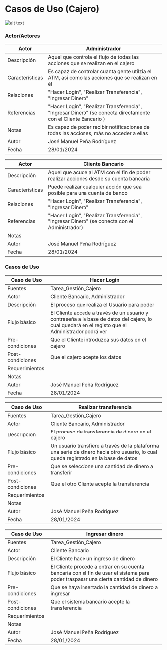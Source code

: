 # Casos de Uso (Cajero)

![alt text](image-1.png)

### Actor/Actores

|  Actor | Administrador|
|---|---|
| Descripción  | Aquel que controla el flujo de todas las acciones que se realizan en el cajero |
| Características | Es capaz de controlar cuanta gente utilzia el ATM, asi como las acciones que se realizan en él |
| Relaciones | "Hacer Login", "Realizar Transferencia", "Ingresar Dinero"  |
| Referencias | "Hacer Login", "Realizar Transferencia", "Ingresar Dinero" (se conecta directamente con el Cliente Bancario )  |   
| Notas | Es capaz de poder recibir notificaciones de todas las acciones, más no acceder a ellas|
| Autor  | José Manuel Peña Rodríguez |
|Fecha | 28/01/2024 |

|  Actor | Cliente Bancario |
|---|---|
| Descripción  | Aquel que acude al ATM con el fin de poder realizar acciones desde su cuenta bancaria |
| Características  | Puede realizar  cualquier acción que sea posible para una cuenta de banco|
| Relaciones | "Hacer Login", "Realizar Transferencia", "Ingresar Dinero" |
| Referencias | "Hacer Login", "Realizar Transferencia", "Ingresar Dinero" (se conecta con el Administrador) |   
|  Notas |  |
| Autor  | José Manuel Peña Rodríguez |
|Fecha | 28/01/2024 |


### Casos de Uso

|  Caso de Uso | Hacer Login |
|---|---|
| Fuentes | Tarea_Gestión_Cajero |
| Actor | Cliente Bancario, Administrador |
| Descripción | El proceso que realiza el Usuario para poder |
| Flujo básico | El Cliente accede a través de un usuario y contraseña a la base de datos del cajero, lo cual quedará en el registo que el Administrador podrá ver |
| Pre-condiciones | Que el Cliente introduzca sus datos en el cajero|  
| Post-condiciones | Que el cajero acepte los datos |  
| Requerimientos | |
| Notas | |
| Autor  | José Manuel Peña Rodríguez |
| Fecha | 28/01/2024 |

|  Caso de Uso | Realizar transferencia |
|---|---|
| Fuentes | Tarea_Gestión_Cajero |
| Actor | Cliente Bancario, Administrador |
| Descripción | El proceso de transferencia de dinero en el cajero |
| Flujo básico | Un usuario transfiere a través de la plataforma una serie de dinero hacia otro usuario, lo cual queda registrado en la base de datos  |
| Pre-condiciones | Que se seleccione una cantidad de dinero a transferir |  
| Post-condiciones  | Que el otro Cliente acepte la transferencia|  
| Requerimientos | |
| Notas |  |
| Autor  | José Manuel Peña Rodríguez |
| Fecha | 28/01/2024 |

|  Caso de Uso | Ingresar dinero |
|---|---|
| Fuentes | Tarea_Gestión_Cajero |
| Actor | Cliente Bancario |
| Descripción | El Cliente hace un ingreso de dinero  |
| Flujo básico | El Cliente procede a entrar en su cuenta bancaria con el fin de usar el sistema para poder traspasar una cierta cantidad de dinero |
| Pre-condiciones | Que se haya insertado la cantidad de dinero a ingresar |  
| Post-condiciones  | Que el sistema bancario acepte la transferencia |  
| Requerimientos | |
| Notas | |
| Autor  | José Manuel Peña Rodríguez |
| Fecha | 28/01/2024 | 

